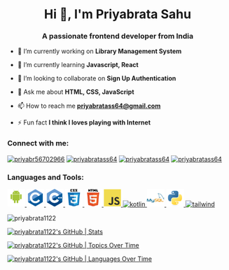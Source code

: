 <h1 align="center">Hi 👋, I'm Priyabrata Sahu</h1>
<h3 align="center">A passionate frontend developer from India</h3>

- 🔭 I’m currently working on **Library Management System**

- 🌱 I’m currently learning **Javascript, React**

- 👯 I’m looking to collaborate on **Sign Up Authentication**

- 💬 Ask me about **HTML, CSS, JavaScript**

- 📫 How to reach me **priyabratass64@gmail.com**

- ⚡ Fun fact **I think I loves playing with Internet**

<h3 align="left">Connect with me:</h3>
<p align="left">
<a href="https://twitter.com/priyabr56702966" target="blank"><img align="center" src="https://raw.githubusercontent.com/rahuldkjain/github-profile-readme-generator/master/src/images/icons/Social/twitter.svg" alt="priyabr56702966" height="30" width="40" /></a>
<a href="https://www.codechef.com/users/priyabratass64" target="blank"><img align="center" src="https://cdn.jsdelivr.net/npm/simple-icons@3.1.0/icons/codechef.svg" alt="priyabratass64" height="30" width="40" /></a>
<a href="https://codeforces.com/profile/priyabratass64" target="blank"><img align="center" src="https://raw.githubusercontent.com/rahuldkjain/github-profile-readme-generator/master/src/images/icons/Social/codeforces.svg" alt="priyabratass64" height="30" width="40" /></a>
<a href="https://www.leetcode.com/priyabratass64" target="blank"><img align="center" src="https://raw.githubusercontent.com/rahuldkjain/github-profile-readme-generator/master/src/images/icons/Social/leet-code.svg" alt="priyabratass64" height="30" width="40" /></a>
</p>

<h3 align="left">Languages and Tools:</h3>
<p align="left"> <a href="https://developer.android.com" target="_blank" rel="noreferrer"> <img src="https://raw.githubusercontent.com/devicons/devicon/master/icons/android/android-original-wordmark.svg" alt="android" width="40" height="40"/> </a> <a href="https://www.cprogramming.com/" target="_blank" rel="noreferrer"> <img src="https://raw.githubusercontent.com/devicons/devicon/master/icons/c/c-original.svg" alt="c" width="40" height="40"/> </a> <a href="https://www.w3schools.com/cpp/" target="_blank" rel="noreferrer"> <img src="https://raw.githubusercontent.com/devicons/devicon/master/icons/cplusplus/cplusplus-original.svg" alt="cplusplus" width="40" height="40"/> </a> <a href="https://www.w3schools.com/css/" target="_blank" rel="noreferrer"> <img src="https://raw.githubusercontent.com/devicons/devicon/master/icons/css3/css3-original-wordmark.svg" alt="css3" width="40" height="40"/> </a> <a href="https://www.w3.org/html/" target="_blank" rel="noreferrer"> <img src="https://raw.githubusercontent.com/devicons/devicon/master/icons/html5/html5-original-wordmark.svg" alt="html5" width="40" height="40"/> </a> <a href="https://developer.mozilla.org/en-US/docs/Web/JavaScript" target="_blank" rel="noreferrer"> <img src="https://raw.githubusercontent.com/devicons/devicon/master/icons/javascript/javascript-original.svg" alt="javascript" width="40" height="40"/> </a> <a href="https://kotlinlang.org" target="_blank" rel="noreferrer"> <img src="https://www.vectorlogo.zone/logos/kotlinlang/kotlinlang-icon.svg" alt="kotlin" width="40" height="40"/> </a> <a href="https://www.mysql.com/" target="_blank" rel="noreferrer"> <img src="https://raw.githubusercontent.com/devicons/devicon/master/icons/mysql/mysql-original-wordmark.svg" alt="mysql" width="40" height="40"/> </a> <a href="https://www.python.org" target="_blank" rel="noreferrer"> <img src="https://raw.githubusercontent.com/devicons/devicon/master/icons/python/python-original.svg" alt="python" width="40" height="40"/> </a> <a href="https://tailwindcss.com/" target="_blank" rel="noreferrer"> <img src="https://www.vectorlogo.zone/logos/tailwindcss/tailwindcss-icon.svg" alt="tailwind" width="40" height="40"/> </a> </p>

<p><img align="center" src="https://github-readme-stats.vercel.app/api/top-langs?username=priyabrata1122&show_icons=true&locale=en&layout=compact" alt="priyabrata1122" /></p>

[![priyabrata1122's GitHub | Stats](https://stats.quine.sh/priyabrata1122/github?theme=dark)](https://quine.sh?utm_source=widgets&utm_campaign=priyabrata1122)

[![priyabrata1122's GitHub | Topics Over Time](https://stats.quine.sh/priyabrata1122/topics-over-time?theme=dark)](https://quine.sh?utm_source=widgets&utm_campaign=priyabrata1122)

[![priyabrata1122's GitHub | Languages Over Time](https://stats.quine.sh/priyabrata1122/languages-over-time?theme=dark)](https://quine.sh?utm_source=widgets&utm_campaign=priyabrata1122)
